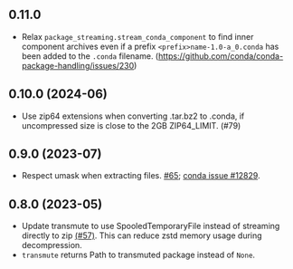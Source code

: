 [//]: # (current developments)

## 0.11.0

* Relax `package_streaming.stream_conda_component` to find inner component
  archives even if a prefix `<prefix>name-1.0-a_0.conda` has been added to the
  `.conda` filename.
  (https://github.com/conda/conda-package-handling/issues/230)

## 0.10.0 (2024-06)

* Use zip64 extensions when converting .tar.bz2 to .conda, if uncompressed size
  is close to the 2GB ZIP64_LIMIT. (#79)

## 0.9.0 (2023-07)

* Respect umask when extracting files. [#65](https://github.com/conda/conda-package-streaming/pulls/65); [conda issue #12829](https://github.com/conda/conda/issues/12829).

## 0.8.0 (2023-05)

* Update transmute to use SpooledTemporaryFile instead of streaming directly to
  zip [(#57)](https://github.com/conda/conda-package-streaming/issues/57). This
  can reduce zstd memory usage during decompression.
* `transmute` returns Path to transmuted package instead of `None`.
